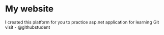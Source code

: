 # My website 
I created this platform for you to practice asp.net application for learning Git
visit - @githubstudent
